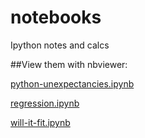notebooks
=========

Ipython notes and calcs

##View them with nbviewer:

[python-unexpectancies.ipynb](http://nbviewer.ipython.org/github/rnikutta/notebooks/blob/master/python-unexpectancies.ipynb)

[regression.ipynb](http://nbviewer.ipython.org/github/rnikutta/notebooks/blob/master/regression.ipynb)

[will-it-fit.ipynb](http://nbviewer.ipython.org/github/rnikutta/notebooks/blob/master/will-it-fit.ipynb)
